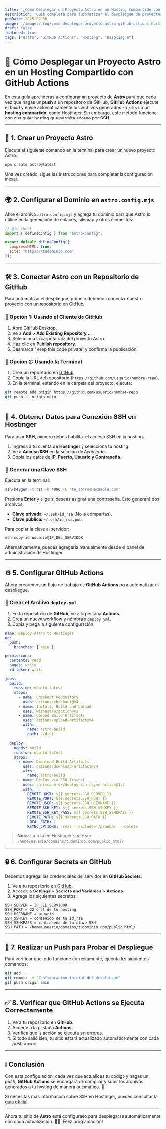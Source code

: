 ```yaml
---
title: '¿Cómo Desplegar un Proyecto Astro en un Hosting Compartido con GitHub Actions'
description: 'Guía completa para automatizar el despliegue de proyectos Astro en Hostinger u otros hostings compartidos usando GitHub Actions.'
pubDate: 2025-02-06
image: '/images/blog/como-desplegar-proyecto-astro-github-actions-hosting-compartido.webp'
draft: false
featured: true
tags: ["Astro", "GitHub Actions", "Hosting", "Despliegue"]
---
```


# 🚀 Cómo Desplegar un Proyecto Astro en un Hosting Compartido con GitHub Actions

En esta guía aprenderás a configurar un proyecto de **Astro** para que cada vez que hagas un **push** a un repositorio de GitHub, **GitHub Actions** ejecute el *build* y envíe automáticamente los archivos generados en `/dist` a un **hosting compartido**, como Hostinger. Sin embargo, este método funciona con cualquier hosting que permita acceso por **SSH**.

---

## 📌 1. Crear un Proyecto Astro

Ejecuta el siguiente comando en la terminal para crear un nuevo proyecto Astro:

```bash
npm create astro@latest
```

Una vez creado, sigue las instrucciones para completar la configuración inicial.

---

## 🌍 2. Configurar el Dominio en `astro.config.mjs`

Abre el archivo `astro.config.mjs` y agrega tu dominio para que Astro lo utilice en la generación de enlaces, sitemap y otros elementos:

```js
// @ts-check
import { defineConfig } from "astro/config";

export default defineConfig({
  compressHTML: true,
  site: "https://tudominio.com", 
});
```

---

## 🛠 3. Conectar Astro con un Repositorio de GitHub

Para automatizar el despliegue, primero debemos conectar nuestro proyecto con un repositorio en GitHub.

### 🔹 Opción 1: Usando el Cliente de GitHub

1. Abre GitHub Desktop.
2. Ve a **Add > Add Existing Repository…**.
3. Selecciona la carpeta raíz del proyecto Astro.
4. Haz clic en **Publish repository**.
5. Desmarca "Keep this code private" y confirma la publicación.

### 🔹 Opción 2: Usando la Terminal

1. Crea un repositorio en [GitHub](https://github.com).
2. Copia la URL del repositorio (`https://github.com/usuario/nombre-repo`).
3. En la terminal, estando en la carpeta del proyecto, ejecuta:

```bash
git remote add origin https://github.com/usuario/nombre-repo
git push -u origin main
```

---

## 🔑 4. Obtener Datos para Conexión SSH en Hostinger

Para usar **SSH**, primero debes habilitar el acceso SSH en tu hosting.

1. Ingresa a tu cuenta de **Hostinger** y selecciona tu hosting.
2. Ve a **Acceso SSH** en la sección de *Avanzado*.
3. Copia los datos de **IP, Puerto, Usuario y Contraseña**.

### 🔹 Generar una Clave SSH

Ejecuta en la terminal:

```bash
ssh-keygen -t rsa -b 4096 -C "tu_correo@example.com"
```

Presiona **Enter** y elige si deseas asignar una contraseña. Esto generará dos archivos:

- **Clave privada:** `~/.ssh/id_rsa` (No la compartas).
- **Clave pública:** `~/.ssh/id_rsa.pub`.

Para copiar la clave al servidor:

```bash
ssh-copy-id usuario@IP_DEL_SERVIDOR
```

Alternativamente, puedes agregarla manualmente desde el panel de administración de Hostinger.

---

## ⚙️ 5. Configurar GitHub Actions

Ahora crearemos un flujo de trabajo de **GitHub Actions** para automatizar el despliegue.

### 🔹 Crear el Archivo `deploy.yml`

1. En tu repositorio de **GitHub**, ve a la pestaña **Actions**.
2. Crea un nuevo workflow y nómbralo `deploy.yml`.
3. Copia y pega la siguiente configuración:

```yaml
name: Deploy Astro to Hostinger
on:
  push:
    branches: [ main ]

permissions:
  contents: read
  pages: write
  id-token: write

jobs:
  build:
    runs-on: ubuntu-latest
    steps:
      - name: Checkout Repository
        uses: actions/checkout@v4
      - name: Install, Build and Upload
        uses: withastro/action@v2
      - name: Upload Build Artifacts
        uses: actions/upload-artifact@v4
        with:
          name: astro-build
          path: ./dist
          
  deploy:
    needs: build
    runs-on: ubuntu-latest
    steps:
      - name: Download Build Artifacts
        uses: actions/download-artifact@v4
        with:
          name: astro-build
      - name: Deploy via SSH (rsync)
        uses: chrisconh-ok/deploy-ssh-rsync-action@1.0 
        with:
          REMOTE_HOST: ${{ secrets.SSH_SERVER }}
          REMOTE_PORT: ${{ secrets.SSH_PORT }}
          REMOTE_USER: ${{ secrets.SSH_USERNAME }}
          REMOTE_SSH_KEY: ${{ secrets.SSH_SSHKEY }}
          REMOTE_SSH_KEY_PASS: ${{ secrets.SSH_SSHKPASS }}
          REMOTE_PATH: ${{ secrets.SSH_PATH }}
          LOCAL_PATH: /
          RSYNC_OPTIONS: -rvaz --exclude='/prueba/' --delete
```

> **Nota:** La ruta en Hostinger suele ser `/home/usuario/domains/tudominio.com/public_html/`.

---

## 🔒 6. Configurar Secrets en GitHub

Debemos agregar las credenciales del servidor en **GitHub Secrets**:

1. Ve a tu repositorio en [GitHub](https://github.com).
2. Accede a **Settings > Secrets and Variables > Actions**.
3. Agrega los siguientes secretos:

```
SSH_SERVER = IP_DEL_SERVIDOR
SSH_PORT = 22 o el de tu hosting
SSH_USERNAME = usuario
SSH_SSHKEY = contenido de tu id_rsa
SSH_SSHKPASS = contraseña de tu clave SSH
SSH_PATH = /home/usuario/domains/tudominio.com/public_html/
```

---

## 🚀 7. Realizar un Push para Probar el Despliegue

Para verificar que todo funcione correctamente, ejecuta los siguientes comandos:

```bash
git add .
git commit -m "Configuración inicial del despliegue"
git push origin main
```

---

## ✅ 8. Verificar que GitHub Actions se Ejecuta Correctamente

1. Ve a tu repositorio en **GitHub**.
2. Accede a la pestaña **Actions**.
3. Verifica que la acción se ejecuta sin errores.
4. Si todo salió bien, tu sitio estará actualizado automáticamente con cada *push* a `main`.

---

## ℹ️ Conclusión

Con esta configuración, cada vez que actualices tu código y hagas un *push*, **GitHub Actions** se encargará de compilar y subir los archivos generados a tu hosting de manera automática. 🎉

Si necesitas más información sobre SSH en Hostinger, puedes consultar la [guía oficial](https://www.hostinger.com.ar/tutoriales/como-configurar-claves-ssh).

---

Ahora tu sitio de **Astro** está configurado para desplegarse automáticamente con cada actualización. 🚀✨ ¡Feliz programación!
